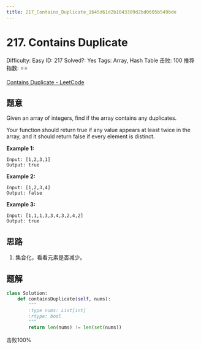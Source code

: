 ```yaml
---
title: 217_Contains_Duplicate_1645d61d2b1043389d2bd0605b549bde
---
```


# 217. Contains Duplicate

Difficulty: Easy
ID: 217
Solved?: Yes
Tags: Array, Hash Table
击败: 100
推荐指数: ⭐⭐

[Contains Duplicate - LeetCode](https://leetcode.com/problems/contains-duplicate/)

## 题意

Given an array of integers, find if the array contains any duplicates.

Your function should return true if any value appears at least twice in the array, and it should return false if every element is distinct.

**Example 1:**

```
Input: [1,2,3,1]
Output: true
```

**Example 2:**

```
Input: [1,2,3,4]
Output: false
```

**Example 3:**

```
Input: [1,1,1,3,3,4,3,2,4,2]
Output: true
```

## 思路

1. 集合化，看看元素是否减少。

## 题解

```python
class Solution:
    def containsDuplicate(self, nums):
        """
        :type nums: List[int]
        :rtype: bool
        """
        return len(nums) != len(set(nums))
```

击败100%